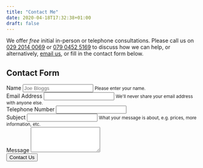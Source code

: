 ```yaml
---
title: "Contact Me"
date: 2020-04-18T17:32:38+01:00
draft: false
---
```


We offer _free_ initial in-person or telephone consultations. Please call us on <a href="tel:+442920140069">029 2014 0069</a> or <a href="tel:+447904525169">079 0452 5169</a> to discuss how we can help, or alternatively, <a href="mailto:donna@vitalityfitness.info">email us</a>, or fill in the contact form below.

## Contact Form

<form action="https://formspree.io/donna@vitalityfitness.info" method="post">
  <!-- <input type="hidden" name="_next" value="http://www.cardiffsportsmassage.co.uk/contact-received"> -->
  <div class="form-group">
    <label for="name">Name</label>
    <input type="text" class="form-control" name="name" maxlength="200" required aria-describedby="nameHelp" placeholder="Joe Bloggs">
    <small id="nameHelp" class="form-text text-muted">Please enter your name.</small>
  </div>
  <div class="form-group">
    <label for="email">Email Address</label>
    <input type="email" class="form-control" name="email" maxlength="200" required aria-describedby="emailHelp">
    <small id="emailHelp" class="form-text text-muted">We'll never share your email address with anyone else.</small>
  </div>
  <div class="form-group">
    <label for="telephone">Telephone Number</label>
    <input type="text" class="form-control" name="telephone" maxlength="200" required>
  </div>
  <div class="form-group">
    <label for="_subject">Subject</label>
    <input type="text" class="form-control" name="_subject" maxlength="200" aria-describedby="subjectHelp">
    <small id="subjectHelp" class="form-text text-muted">What your message is about, e.g. prices, more information, etc.</small>
  </div>
  <div class="form-group">
    <label for="message">Message</label>
    <textarea rows="4" class="form-control" name="message" maxlength="200" required></textarea>
  </div>
  <div class="form-group">
    <input class="btn btn-primary" type="submit" value="Contact Us">
  </div>
</form>